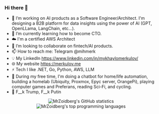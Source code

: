 ### Hi there 👋

- 🔭 I’m working on AI products as a Software Engineer/Architect. I'm designing a B2B platform for data insights using the power of AI (GPT, OpenLLama, LangChain, etc...).
- 🌱 I’m currently learning how to become CTO.
- ☁️ I'm a certified AWS Architect
- 👯 I’m looking to collaborate on fintech/AI products.
- 📫 How to reach me: Telegram @mihmerk
- 💡 My LinkedIn https://www.linkedin.com/in/mykhaylomerkulov/
- 🌐 My website https://merkulov.me
- ⚡ Tech I like .NET, Go, Python, AWS, LLM
- 🛝 During my free time, I'm doing a chatbot for home/life automation, building a homelab (Ubiquity, Proxmox, Epyc server, OrangePi), playing computer games and Preferans, reading Sci-Fi, and cycling.
- 🛑 F__k Trump, F__k Putin


<p align="center">
<img align="center" alt="MrZoidberg's GitHub statistics" src="https://github-readme-stats.vercel.app/api?username=MrZoidberg&show_icons=true&count_private=true&include_all_commits=true" />
    <img align="center" alt="MrZoidberg's top programming languages" src="https://github-readme-stats.vercel.app/api/top-langs/?username=MrZoidberg&layout=compact" />
</p>
